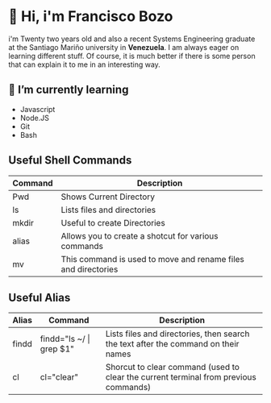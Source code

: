 #  👋 Hi, i'm Francisco Bozo
i'm Twenty two years old and also a recent Systems Engineering graduate at the Santiago Mariño university in **Venezuela**. I am always eager on learning different stuff. Of course, it is much better if there is some person that can explain it to me in an interesting way.

## 🌱 I’m currently learning
* Javascript
* Node.JS
* Git
* Bash

## Useful Shell Commands
| Command | Description                                                  |
|---------| ------------------------------------------------------------ |
|Pwd      | Shows Current Directory                                      |
|ls       | Lists files and directories                                  |
|mkdir    | Useful to create Directories                                 |
|alias    | Allows you to create a shotcut for various commands          |
|mv       | This command is used to move and rename files and directories|

## Useful Alias
| Alias | Command                      | Description                                                                          |
|-------|------------------------------|--------------------------------------------------------------------------------------|
| findd | findd="ls ~/ &#124; grep $1" | Lists files and directories, then search the text after the command on their names   |
| cl    | cl="clear"                   | Shorcut to clear command (used to clear the current terminal from previous commands) |
